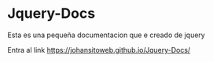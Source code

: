 # Jquery-Docs
Esta es una pequeña documentacion que e creado de jquery 

Entra al link
https://johansitoweb.github.io/Jquery-Docs/
